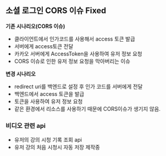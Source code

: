 ## 소셜 로그인 CORS 이슈 Fixed
**기존 시나리오(CORS 이슈)**
- 클라이언트에서 인가코드를 사용해서 access 토큰 발급
- 서버에게 access토큰 전달
- 카카오 서버에게 AccessToken을 사용하여 유저 정보 요청
- CORS 이슈로 인한 유저 정보 요청을 막아버리는 이슈

**변경 시나리오**
- redirect uri를 백엔드로 설정 후 인가 코드를 서버에게 전달 
- 백엔드에서 access 토큰을 발급 
- 토큰을 사용하여 유저 정보 요청
- 같은 환경에서 리소스를 사용하기 때문에 CORS이슈가 생기지 않음.

### 비디오 관련 api
- 유저의 강의 시청 기록 조회 api
- 유저 강의 처음 시청시 자동 저장 제작중
